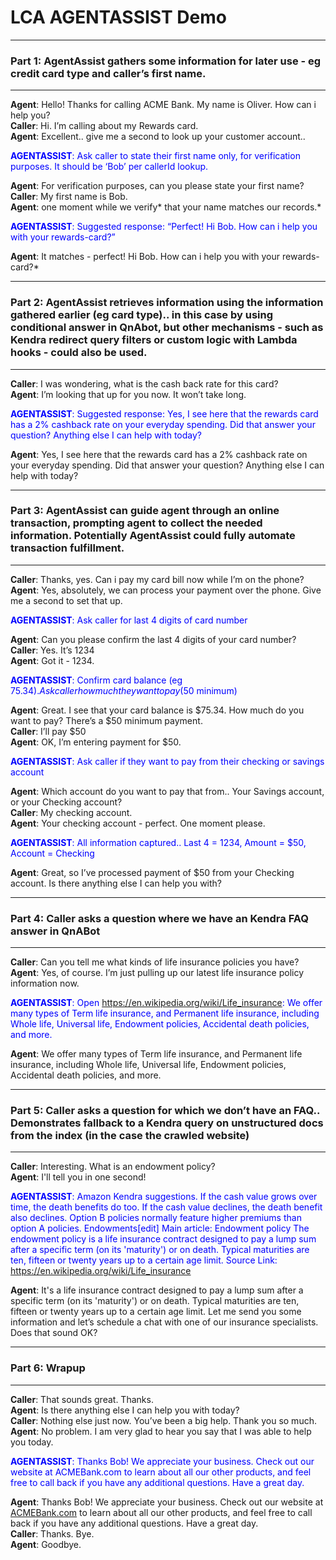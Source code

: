 # LCA AGENTASSIST Demo

***
### Part 1: AgentAssist gathers some information for later use - eg credit card type and caller’s first name.       
***

**Agent**: Hello! Thanks for calling ACME Bank. My name is Oliver. How can i help you?  
**Caller**: Hi. I’m calling about my Rewards card.   
**Agent**: Excellent.. give me a second to look up your customer account..    
  
<span style="color:blue">**AGENTASSIST**:  Ask caller to state their first name only, for verification purposes. It should be ‘Bob’ per callerId lookup.</span>  
   
**Agent**: For verification purposes, can you please state your first name?  
**Caller**: My first name is Bob.   
**Agent**: one moment while we verify* that your name matches our records.*    

<span style="color:blue">**AGENTASSIST**: Suggested response: “Perfect! Hi Bob. How can i help you with your rewards-card?”</span> 

**Agent**:  It matches - perfect! Hi Bob. How can i help you with your rewards-card?*

***
### Part 2: AgentAssist retrieves information using the information gathered earlier (eg card type).. in this case by using conditional answer in QnAbot, but other mechanisms -  such as Kendra redirect query filters or custom logic with Lambda hooks - could also be used.
***

**Caller**: I was wondering, what is the cash back rate for this card?  
**Agent**:  I’m looking that up for you now. It won’t take long.   

<span style="color:blue">**AGENTASSIST**: Suggested response: Yes, I see here that the rewards card has a 2% cashback rate on your everyday spending. Did that answer your question? Anything else I can help with today?</span>
  
**Agent**: Yes, I see here that the rewards card has a 2% cashback rate on your everyday spending. Did that answer your question? Anything else I can help with today?  

***
### Part 3: AgentAssist can guide agent through an online transaction, prompting agent to collect the needed information. Potentially AgentAssist could fully automate transaction fulfillment.
***

**Caller**: Thanks, yes. Can i pay my card bill now while I’m on the phone?  
**Agent**:  Yes, absolutely, we can process your payment over the phone. Give me a second to set that up.   

<span style="color:blue">**AGENTASSIST**: Ask caller for last 4 digits of card number</span>
  
**Agent**: Can you please confirm the last 4 digits of your card number?  
**Caller**: Yes. It’s 1234  
**Agent**:  Got it - 1234.    
  
<span style="color:blue">**AGENTASSIST**: Confirm card balance (eg $75.34). Ask caller how much they want to pay ($50 minimum)</span>
  
**Agent**: Great. I see that your card balance is $75.34. How much do you want to pay? There’s a $50 minimum payment.  
**Caller**: I’ll pay $50  
**Agent**:  OK, I’m entering payment for $50.   
  
<span style="color:blue">**AGENTASSIST**: Ask caller if they want to pay from their checking or savings account</span>
  
**Agent**: Which account do you want to pay that from.. Your Savings account, or your Checking account?  
**Caller**: My checking account.  
**Agent**:  Your checking account - perfect. One moment please.    
  
<span style="color:blue">**AGENTASSIST**: All information captured.. Last 4 = 1234, Amount = $50, Account = Checking</span>
  
**Agent**: Great, so I’ve processed payment of $50 from your Checking account.  Is there anything else I can help you with?  

***
### Part 4: Caller asks a question where we have an Kendra FAQ answer in QnABot
***

**Caller**: Can you tell me what kinds of life insurance policies you have?   
**Agent**:  Yes, of course. I’m just pulling up our latest life insurance policy information now.   
  
<span style="color:blue">**AGENTASSIST**: Open https://en.wikipedia.org/wiki/Life_insurance: We offer many types of Term life insurance, and Permanent life insurance, including Whole life, Universal life, Endowment policies, Accidental death policies, and more.</span>
  
**Agent**: We offer many types of Term life insurance, and Permanent life insurance, including Whole life, Universal life, Endowment policies, Accidental death policies, and more.  

***
### Part 5: Caller asks a question for which we don’t have an FAQ.. Demonstrates fallback to a Kendra query on unstructured docs from the index (in the case the crawled website)
***

**Caller**: Interesting. What is an endowment policy?  
**Agent**: I'll tell you in one second!   
  
<span style="color:blue">**AGENTASSIST**: Amazon Kendra suggestions. If the cash value grows over time, the death benefits do too. If the cash value declines, the death benefit also declines. Option B policies normally feature higher premiums than option A policies. Endowments[edit] Main article: Endowment policy The endowment policy is a life insurance contract designed to pay a lump sum after a specific term (on its 'maturity') or on death. Typical maturities are ten, fifteen or twenty years up to a certain age limit.
Source Link: https://en.wikipedia.org/wiki/Life_insurance </span>
  
**Agent**: It's a life insurance contract designed to pay a lump sum after a specific term (on its 'maturity') or on death. Typical maturities are ten, fifteen or twenty years up to a certain age limit. Let me send you some information and let’s schedule a chat with one of our insurance specialists. Does that sound OK?  

***
### Part 6: Wrapup
***

**Caller**: That sounds great. Thanks.  
**Agent**: Is there anything else I can help you with today?  
**Caller**: Nothing else just now. You’ve been a big help. Thank you so much.  
**Agent**: No problem. I am very glad to hear you say that I was able to help you today.   
  
<span style="color:blue">**AGENTASSIST**: Thanks Bob! We appreciate your business. Check out our website at ACMEBank.com to learn about all our other products, and feel free to call back if you have any additional questions. Have a great day.</span>
  
**Agent**: Thanks Bob! We appreciate your business. Check out our website at [ACMEBank.com](http://acme.com/) to learn about all our other products, and feel free to call back if you have any additional questions. Have a great day.  
**Caller**: Thanks. Bye.  
**Agent**: Goodbye.  
  





 


